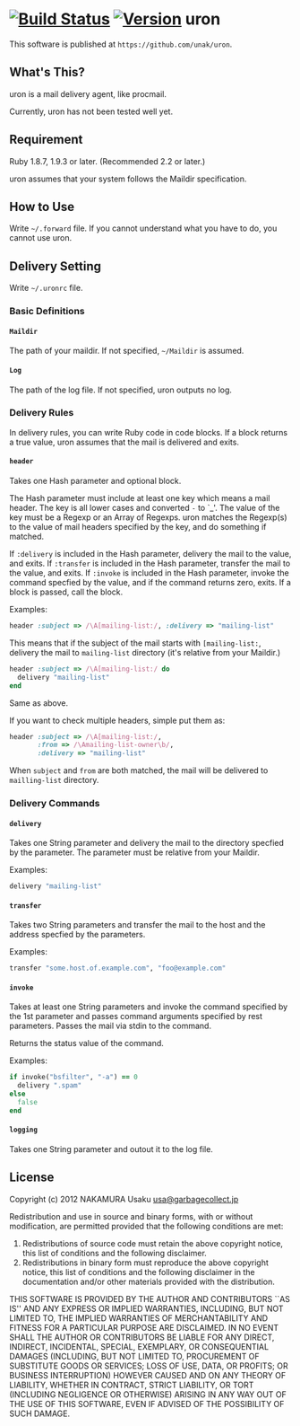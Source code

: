 [![Build Status](https://img.shields.io/travis/unak/uron.svg)](https://travis-ci.org/unak/uron)
[![Version     ](https://img.shields.io/gem/v/uron.svg)](https://rubygems.org/gems/uron)
uron
====

This software is published at `https://github.com/unak/uron`.


What's This?
------------

uron is a mail delivery agent, like procmail.

Currently, uron has not been tested well yet.


Requirement
-----------

Ruby 1.8.7, 1.9.3 or later. (Recommended 2.2 or later.)

uron assumes that your system follows the Maildir specification.


How to Use
----------

Write `~/.forward` file.
If you cannot understand what you have to do, you cannot use uron.


Delivery Setting
----------------
Write `~/.uronrc` file.

### Basic Definitions

#### `Maildir`

The path of your maildir.
If not specified, `~/Maildir` is assumed.

#### `Log`

The path of the log file.
If not specified, uron outputs no log.

### Delivery Rules

In delivery rules, you can write Ruby code in code blocks.
If a block returns a true value, uron assumes that the mail is delivered
and exits.

#### `header`

Takes one Hash parameter and optional block.

The Hash parameter must include at least one key which means a mail header.
The key is all lower cases and converted `-` to `_'.
The value of the key must be a Regexp or an Array of Regexps.
uron matches the Regexp(s) to the value of mail headers specified by the key,
and do something if matched.

If `:delivery` is included in the Hash parameter, delivery the mail to
the value, and exits.
If `:transfer` is included in the Hash parameter, transfer the mail to
the value, and exits.
If `:invoke` is included in the Hash parameter, invoke the command specfied
by the value, and if the command returns zero, exits.
If a block is passed, call the block.

Examples:

```Ruby
header :subject => /\A[mailing-list:/, :delivery => "mailing-list"
```

This means that if the subject of the mail starts with `[mailing-list:`,
delivery the mail to `mailing-list` directory (it's relative from your
Maildir.)

```Ruby
header :subject => /\A[mailing-list:/ do
  delivery "mailing-list"
end
```

Same as above.

If you want to check multiple headers, simple put them as:

```Ruby
header :subject => /\A[mailing-list:/,
       :from => /\Amailing-list-owner\b/,
       :delivery => "mailing-list"
```

When `subject` and `from` are both matched, the mail will be delivered to `mailling-list` directory.


### Delivery Commands

#### `delivery`

Takes one String parameter and delivery the mail to the directory specfied by
the parameter.
The parameter must be relative from your Maildir.

Examples:

```Ruby
delivery "mailing-list"
```

#### `transfer`

Takes two String parameters and transfer the mail to the host and the address
specfied by the parameters.

Examples:

```Ruby
transfer "some.host.of.example.com", "foo@example.com"
```

#### `invoke`

Takes at least one String parameters and invoke the command specified by
the 1st parameter and passes command arguments specified by rest parameters.
Passes the mail via stdin to the command.

Returns the status value of the command.

Examples:

```Ruby
if invoke("bsfilter", "-a") == 0
  delivery ".spam"
else
  false
end
```

#### `logging`

Takes one String parameter and outout it to the log file.


License
-------

Copyright (c) 2012 NAKAMURA Usaku usa@garbagecollect.jp

Redistribution and use in source and binary forms, with or without
modification, are permitted provided that the following conditions are met:

1. Redistributions of source code must retain the above copyright notice,
   this list of conditions and the following disclaimer.
2. Redistributions in binary form must reproduce the above copyright notice,
   this list of conditions and the following disclaimer in the documentation
   and/or other materials provided with the distribution.

THIS SOFTWARE IS PROVIDED BY THE AUTHOR AND CONTRIBUTORS ``AS IS'' AND ANY
EXPRESS OR IMPLIED WARRANTIES, INCLUDING, BUT NOT LIMITED TO, THE IMPLIED
WARRANTIES OF MERCHANTABILITY AND FITNESS FOR A PARTICULAR PURPOSE ARE
DISCLAIMED. IN NO EVENT SHALL THE AUTHOR OR CONTRIBUTORS BE LIABLE FOR ANY
DIRECT, INDIRECT, INCIDENTAL, SPECIAL, EXEMPLARY, OR CONSEQUENTIAL DAMAGES
(INCLUDING, BUT NOT LIMITED TO, PROCUREMENT OF SUBSTITUTE GOODS OR SERVICES;
LOSS OF USE, DATA, OR PROFITS; OR BUSINESS INTERRUPTION) HOWEVER CAUSED AND
ON ANY THEORY OF LIABILITY, WHETHER IN CONTRACT, STRICT LIABILITY, OR TORT
(INCLUDING NEGLIGENCE OR OTHERWISE) ARISING IN ANY WAY OUT OF THE USE OF THIS
SOFTWARE, EVEN IF ADVISED OF THE POSSIBILITY OF SUCH DAMAGE.

